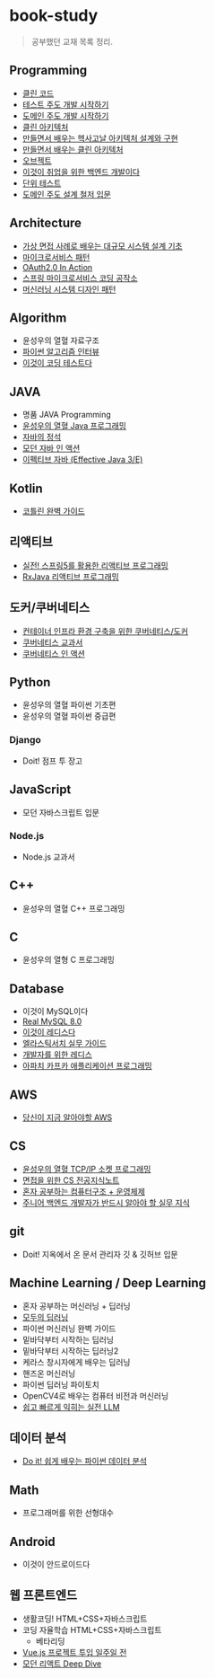 # book-study

> 공부했던 교재 목록 정리.

## Programming

- [클린 코드](./books/클린_코드)
- [테스트 주도 개발 시작하기](./books/테스트_주도_개발_시작하기)
- [도메인 주도 개발 시작하기](./books/도메인_주도_개발_시작하기)
- [클린 아키텍처](./books/클린%20아키텍처)
- [만들면서 배우는 헥사고날 아키텍처 설계와 구현](/books/만들면서%20배우는%20헥사고날%20아키텍처)
- [만들면서 배우는 클린 아키텍처](./books/만들면서%20배우는%20클린%20아키텍처)
- [오브젝트](./books/오브젝트)
- [이것이 취업을 위한 백엔드 개발이다](./books/이것이%20취업을%20위한%20백엔드%20개발이다)
- [단위 테스트](./books/단위%20테스트)
- [도메인 주도 설계 철저 입문](./books/도메인%20주도%20설계%20철저%20입문/)

## Architecture

- [가상 면접 사례로 배우는 대규모 시스템 설계 기초](books/가상%20면접%20사례로%20배우는%20대규모%20시스템%20설계%20기초)
- [마이크로서비스 패턴](books/마이크로서비스%20패턴)
- [OAuth2.0 In Action](./books/OAuth2_In_Action)
- [스프링 마이크로서비스 코딩 공작소](./books/스프링%20마이크로서비스%20코딩%20공작소)
- [머신러닝 시스템 디자인 패턴](./books/머신러닝%20시스템%20디자인%20패턴)

## Algorithm

- 윤성우의 열혈 자료구조
- [파이썬 알고리즘 인터뷰](https://github.com/Cho-D-YoungRae/AlgorithmStudy/tree/main/leetcode)
- [이것이 코딩 테스트다](./books/이것이_코딩_테스트다)

## JAVA

- 명품 JAVA Programming
- [윤성우의 열혈 Java 프로그래밍](./books/윤성우의_열혈_Java_프로그래밍)
- [자바의 정석](./books/자바의_정석)
- [모던 자바 인 액션](./books/모던_자바_인_액션)
- [이펙티브 자바 (Effective Java 3/E)](./books/이펙티브_자바_3E)

## Kotlin

- [코틀린 완벽 가이드](./books/%EC%BD%94%ED%8B%80%EB%A6%B0_%EC%99%84%EB%B2%BD_%EA%B0%80%EC%9D%B4%EB%93%9C)

## 리액티브

- [실전! 스프링5를 활용한 리액티브 프로그래밍](./books/실전_스프링5를_활용한_리액티브_프로그래밍)
- [RxJava 리액티브 프로그래밍](./books/RxJava_리액티브_프로그래밍)

## 도커/쿠버네티스

- [컨테이너 인프라 환경 구축을 위한 쿠버네티스/도커](./books/%EC%BB%A8%ED%85%8C%EC%9D%B4%EB%84%88_%EC%9D%B8%ED%94%84%EB%9D%BC_%ED%99%98%EA%B2%BD_%EA%B5%AC%EC%B6%95%EC%9D%84_%EC%9C%84%ED%95%9C_%EC%BF%A0%EB%B2%84%EB%84%A4%ED%8B%B0%EC%8A%A4_%EB%8F%84%EC%BB%A4)
- [쿠버네티스 교과서](./books/쿠버네티스_교과서)
- [쿠버네티스 인 액션](./books/쿠버네티스_인_액션)

## Python

- 윤성우의 열혈 파이썬 기초편
- 윤성우의 열혈 파이썬 중급편

### Django

- Doit! 점프 투 장고

## JavaScript

- 모던 자바스크립트 입문

### Node.js

- Node.js 교과서

## C++

- 윤성우의 열혈 C++ 프로그래밍

## C

- 윤성우의 열형 C 프로그래밍

## Database

- 이것이 MySQL이다
- [Real MySQL 8.0](./books/Real_MySQL)
- [이것이 레디스다](./books/%EC%9D%B4%EA%B2%83%EC%9D%B4_%EB%A0%88%EB%94%94%EC%8A%A4%EB%8B%A4)
- [엘라스틱서치 실무 가이드](./books/엘라스틱서치_실무_가이드)
- [개발자를 위한 레디스](./books/개발자를%20위한%20레디스)
- [아파치 카프카 애플리케이션 프로그래밍](./books/아파치%20카프카%20애플리케이션%20프로그래밍)

## AWS

- [당신이 지금 알아야할 AWS](./books/당신이_지금_알아야할_AWS)

## CS

- [윤성우의 열혈 TCP/IP 소켓 프로그래밍](./books/윤성우의_열혈_TCPIP_소켓_프로그래밍)
- [면접을 위한 CS 전공지식노트](./books/면접을_위한_CS_전공지식노트)
- [혼자 공부하는 컴퓨터구조 + 운영체제](./books/혼자_공부하는_컴퓨터구조_운영체제)
- [주니어 백엔드 개발자가 반드시 알아야 할 실무 지식](./books/주니어%20백엔드%20개발자가%20반드시%20알아야%20할%20실무%20지식/)

## git

- Doit! 지옥에서 온 문서 관리자 깃 & 깃허브 입문

## Machine Learning / Deep Learning

- 혼자 공부하는 머신러닝 + 딥러닝
- [모두의 딥러닝](/books/모두의_딥러닝)
- 파이썬 머신러닝 완벽 가이드
- 밑바닥부터 시작하는 딥러닝
- 밑바닥부터 시작하는 딥러닝2
- 케라스 창시자에게 배우는 딥러닝
- 핸즈온 머신러닝
- 파이썬 딥러닝 파이토치
- OpenCV4로 배우는 컴퓨터 비전과 머신러닝
- [쉽고 빠르게 익히는 실전 LLM](./books/쉽고%20빠르게%20익히는%20실전%20LLM/)

## 데이터 분석

- [Do it! 쉽게 배우는 파이썬 데이터 분석](./books/Do%20it!%20쉽게%20배우는%20파이썬%20데이터%20분석)

## Math

- 프로그래머를 위한 선형대수

## Android

- 이것이 안드로이드다

## 웹 프론트엔드

- 생활코딩! HTML+CSS+자바스크립트
- 코딩 자율학습 HTML+CSS+자바스크립트
  - 베타리딩
- [Vue.js 프로젝트 투입 일주일 전](books/Vue_js_%ED%94%84%EB%A1%9C%EC%A0%9D%ED%8A%B8_%ED%88%AC%EC%9E%85_%EC%9D%BC%EC%A3%BC%EC%9D%BC_%EC%A0%84)
- [모던 리액트 Deep Dive](./books/모던%20리액트%20Deep%20Dive)
